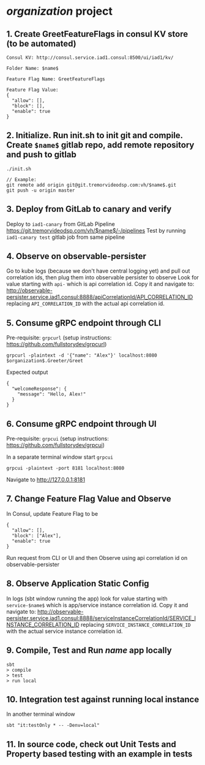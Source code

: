 # $organization$ project

## 1. Create GreetFeatureFlags in consul KV store (to be automated)
```arma.header
Consul KV: http://consul.service.iad1.consul:8500/ui/iad1/kv/

Folder Name: $name$

Feature Flag Name: GreetFeatureFlags

Feature Flag Value:
{
  "allow": [],
  "block": [],
  "enable": true
}
```

## 2. Initialize. Run init.sh to init git and compile. Create `$name$` gitlab repo, add remote repository and push to gitlab
```arma.header
./init.sh

// Example:
git remote add origin git@git.tremorvideodsp.com:vh/$name$.git
git push -u origin master
```

## 3. Deploy from GitLab to canary and verify
Deploy to `iad1-canary` from GitLab Pipeline https://git.tremorvideodsp.com/vh/$name$/-/pipelines
Test by running `iad1-canary test` gitlab job from same pipeline 

## 4. Observe on observable-persister
Go to kube logs (because we don't have central logging yet) and pull out correlation ids, then plug them into observable persister to observe
Look for value starting with `api-` which is api correlation id. Copy it and navigate to:
http://observable-persister.service.iad1.consul:8888/apiCorrelationId/API_CORRELATION_ID
replacing `API_CORRELATION_ID` with the actual api correlation id.

## 5. Consume gRPC endpoint through CLI

Pre-requisite: `grpcurl` (setup instructions: https://github.com/fullstorydev/grpcurl)

```
grpcurl -plaintext -d '{"name": "Alex"}' localhost:8080 $organization$.Greeter/Greet
```

Expected output

```arma.header
{
  "welcomeResponse": {
    "message": "Hello, Alex!"
  }
}
```

## 6. Consume gRPC endpoint through UI

Pre-requisite: `grpcui` (setup instructions: https://github.com/fullstorydev/grpcui)

In a separate terminal window start `grpcui`
```
grpcui -plaintext -port 8181 localhost:8080
```
Navigate to http://127.0.0.1:8181


## 7. Change Feature Flag Value and Observe
In Consul, update Feature Flag to be
```arma.header
{
  "allow": [],
  "block": ["Alex"],
  "enable": true
}
```
Run request from CLI or UI and then Observe using api correlation id on observable-persister

## 8. Observe Application Static Config
In logs (sbt window running the app) look for value starting with `service-$name$` which is app/service instance correlation id. Copy it and navigate to:
http://observable-persister.service.iad1.consul:8888/serviceInstanceCorrelationId/SERVICE_INSTANCE_CORRELATION_ID
replacing `SERVICE_INSTANCE_CORRELATION_ID` with the actual service instance correlation id.


## 9. Compile, Test and Run $name$ app locally
```
sbt 
> compile
> test
> run local
```

## 10. Integration test against running local instance
In another terminal window 
```
sbt "it:testOnly * -- -Denv=local"
```


## 11. In source code, check out Unit Tests and Property based testing with an example in tests



